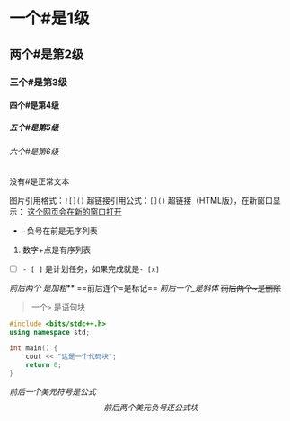 # 一个#是1级
## 两个#是第2级
### 三个#是第3级
#### 四个#是第4级
##### 五个#是第5级
###### 六个#是第6级
没有#是正常文本

图片引用格式：`![]()`
超链接引用公式：`[]()`
超链接（HTML版），在新窗口显示：
<a href="https://example.com" target="_blank">这个网页会在新的窗口打开</a>
- `-`负号在前是无序列表
1. 数字+点是有序列表
- [ ] `- [ ]` 是计划任务，如果完成就是`- [x]`

**前后两个* 是加粗***
==前后连个=是标记==
_前后一个_是斜体_
~~前后两个~是删除~~

> 一个`>` 是语句块

```cpp
#include <bits/stdc++.h>
using namespace std;

int main() {
	cout << "这是一个代码块";
	return 0;
}
```
$前后一个美元符号是公式$
$$
前后两个美元负号还公式块
$$
